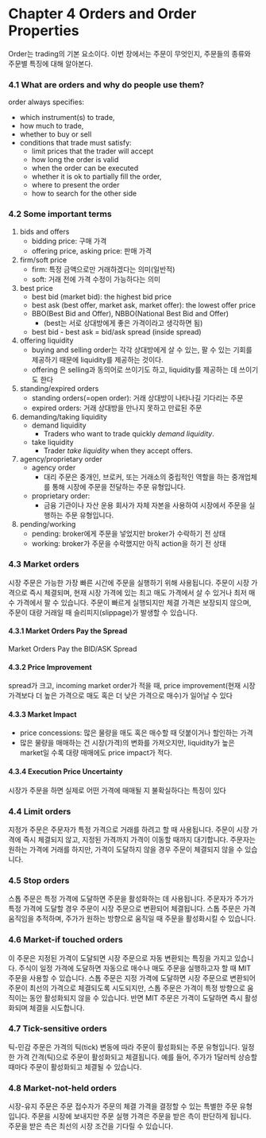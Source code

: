 # Chapter 4 Orders and Order Properties
Order는 trading의 기본 요소이다. 이번 장에서는 주문이 무엇인지, 주문들의 종류와 주문별 특징에 대해 알아본다.

### 4.1 What are orders and why do people use them?
order always specifies:
- which instrument(s) to trade,
- how much to trade,
- whether to buy or sell
- conditions that trade must satisfy:
    - limit prices that the trader will accept
    - how long the order is valid
    - when the order can be executed
    - whether it is ok to partially fill the order,
    - where to present the order
    - how to search for the other side

### 4.2 Some important terms
1. bids and offers
   - bidding price: 구매 가격
   - offering price, asking price: 판매 가격
2. firm/soft price
   - firm: 특정 금액으로만 거래하겠다는 의미(일반적)
   - soft: 거래 전에 가격 수정이 가능하다는 의미
3. best price
   - best bid (market bid): the highest bid price
   - best ask (best offer, market ask, market offer): the lowest offer price
   - BBO(Best Bid and Offer), NBBO(National Best Bid and Offer)
     - (best는 서로 상대방에게 좋은 가격이라고 생각하면 됨)
   - best bid - best ask = bid/ask spread (inside spread)
4. offering liquidity
   - buying and selling order는 각각 상대방에게 살 수 있는, 팔 수 있는 기회를 제공하기 때문에 liquidity를 제공하는 것이다.
   - offering 은 selling과 동의어로 쓰이기도 하고, liquidity를 제공하는 데 쓰이기도 한다
5. standing/expired orders
   - standing orders(=open order): 거래 상대방이 나타나길 기다리는 주문
   - expired orders: 거래 상대방을 만나지 못하고 만료된 주문
6. demanding/taking liquidity
   - demand liquidity
     - Traders who want to trade quickly *demand liquidity*.
   - take liquidity
     - Trader *take liquidity* when they accept offers.
7. agency/proprietary order
   - agency order
      - 대리 주문은 중개인, 브로커, 또는 거래소의 중립적인 역할을 하는 중개업체를 통해 시장에 주문을 전달하는 주문 유형입니다.
   - proprietary order: 
      - 금융 기관이나 자산 운용 회사가 자체 자본을 사용하여 시장에서 주문을 실행하는 주문 유형입니다.
8. pending/working
   - pending: broker에게 주문을 넣었지만 broker가 수락하기 전 상태
   - working: broker가 주문을 수락했지만 아직 action을 하기 전 상태

### 4.3 Market orders
시장 주문은 가능한 가장 빠른 시간에 주문을 실행하기 위해 사용됩니다.
주문이 시장 가격으로 즉시 체결되며, 현재 시장 가격에 있는 최고 매도 가격에서 살 수 있거나 최저 매수 가격에서 팔 수 있습니다.
주문이 빠르게 실행되지만 체결 가격은 보장되지 않으며, 주문이 대량 거래일 때 슬리피지(slippage)가 발생할 수 있습니다.
#### 4.3.1 Market Orders Pay the Spread
Market Orders Pay the BID/ASK Spread

#### 4.3.2 Price Improvement
spread가 크고, incoming market order가 적을 때, price improvement(현재 시장가격보다 더 높은 가격으로 매도 혹은 더 낮은 가격으로 매수)가 일어날 수 있다

#### 4.3.3 Market Impact
- price concessions: 많은 물량을 매도 혹은 매수할 때 덧붙이거나 할인하는 가격
- 많은 물량을 매매하는 건 시장(가격)의 변화를 가져오지만, liquidity가 높은 market일 수록 대량 매매에도 price impact가 적다.

#### 4.3.4 Execution Price Uncertainty
시장가 주문을 하면 실제로 어떤 가격에 매매될 지 불확실하다는 특징이 있다

### 4.4 Limit orders
지정가 주문은 주문자가 특정 가격으로 거래를 하려고 할 때 사용됩니다.
주문이 시장 가격에 즉시 체결되지 않고, 지정된 가격까지 가격이 이동할 때까지 대기합니다.
주문자는 원하는 가격에 거래를 하지만, 가격이 도달하지 않을 경우 주문이 체결되지 않을 수 있습니다.

### 4.5 Stop orders
스톱 주문은 특정 가격에 도달하면 주문을 활성화하는 데 사용됩니다.
주문자가 주가가 특정 가격에 도달할 경우 주문이 시장 주문으로 변환되어 체결됩니다.
스톱 주문은 가격 움직임을 추적하며, 주가가 원하는 방향으로 움직일 때 주문을 활성화시킬 수 있습니다.
### 4.6 Market-if touched orders
이 주문은 지정된 가격이 도달되면 시장 주문으로 자동 변환되는 특징을 가지고 있습니다. 주식이 일정 가격에 도달하면 자동으로 매수나 매도 주문을 실행하고자 할 때 MIT 주문을 사용할 수 있습니다. 스톱 주문은 지정 가격에 도달하면 시장 주문으로 변환되어 주문이 최선의 가격으로 체결되도록 시도되지만, 스톱 주문은 가격이 특정 방향으로 움직이는 동안 활성화되지 않을 수 있습니다. 반면 MIT 주문은 가격이 도달하면 즉시 활성화되며 체결을 시도합니다.
### 4.7 Tick-sensitive orders
틱-민감 주문은 가격의 틱(tick) 변동에 따라 주문이 활성화되는 주문 유형입니다.
일정한 가격 간격(틱)으로 주문이 활성화되고 체결됩니다.
예를 들어, 주가가 1달러씩 상승할 때마다 주문이 활성화되고 체결될 수 있습니다.
### 4.8 Market-not-held orders
시장-유지 주문은 주문 접수자가 주문의 체결 가격을 결정할 수 있는 특별한 주문 유형입니다.
주문을 시장에 보내지만 주문 실행 가격은 주문을 받은 측이 판단하게 됩니다. 주문을 받은 측은 최선의 시장 조건을 기다릴 수 있습니다.